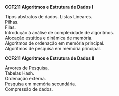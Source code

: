 
**CCF211 Algoritmos e Estrutura de Dados I**

Tipos abstratos de dados. 
Listas Lineares.  
Pilhas.  
Filas.  
Introdução à análise de complexidade de algoritmos.  
Alocação estática e dinâmica de memória.  
Algoritmos de ordenação em memória principal.  
Algoritmos de pesquisa em memória principal.  

**CCF211 Algoritmos e Estrutura de Dados II**  

Árvores de Pesquisa.  
Tabelas Hash.  
Ordenação externa.  
Pesquisa em memória secundária.  
Compressão de dados.  
